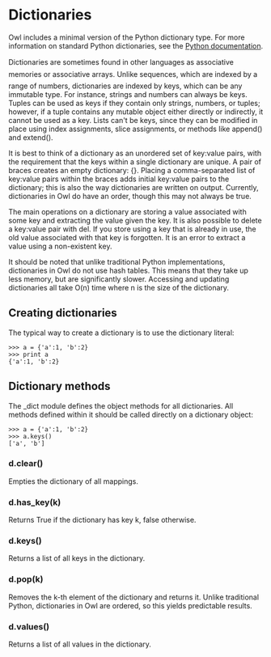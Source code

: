 # Dictionaries

Owl includes a minimal version of the Python dictionary type. For more information on standard Python dictionaries, see the [Python documentation](http://docs.python.org/2/tutorial/datastructures.html#dictionaries).

Dictionaries are sometimes found in other languages as associative memories or associative arrays. Unlike sequences, which are indexed by a range of numbers, dictionaries are indexed by keys, which can be any immutable type. For instance, strings and numbers can always be keys. Tuples can be used as keys if they contain only strings, numbers, or tuples; however, if a tuple contains any mutable object either directly or indirectly, it cannot be used as a key. Lists can't be keys, since they can be modified in place using index assignments, slice assignments, or methods like append() and extend().

It is best to think of a dictionary as an unordered set of key:value pairs, with the requirement that the keys within a single dictionary are unique. A pair of braces creates an empty dictionary: {}. Placing a comma-separated list of key:value pairs within the braces adds initial key:value pairs to the dictionary; this is also the way dictionaries are written on output. Currently, dictionaries in Owl do have an order, though this may not always be true.

The main operations on a dictionary are storing a value associated with some key and extracting the value given the key. It is also possible to delete a key:value pair with del. If you store using a key that is already in use, the old value associated with that key is forgotten. It is an error to extract a value using a non-existent key.

It should be noted that unlike traditional Python implementations, dictionaries in Owl do not use hash tables. This means that they take up less memory, but are significantly slower. Accessing and updating dictionaries all take O(n) time where n is the size of the dictionary.

Creating dictionaries
---------------------

The typical way to create a dictionary is to use the dictionary literal:

```
>>> a = {'a':1, 'b':2}
>>> print a
{'a':1, 'b':2}
```

Dictionary methods
------------------

The _dict module defines the object methods for all dictionaries. All methods defined within it should be called directly on a dictionary object:

```
>>> a = {'a':1, 'b':2}
>>> a.keys()
['a', 'b']
```

### d.clear()

Empties the dictionary of all mappings.

### d.has_key(k)

Returns True if the dictionary has key k, false otherwise.

### d.keys()

Returns a list of all keys in the dictionary.

### d.pop(k)

Removes the k-th element of the dictionary and returns it. Unlike traditional Python, dictionaries in Owl are ordered, so this yields predictable results.

### d.values()

Returns a list of all values in the dictionary.